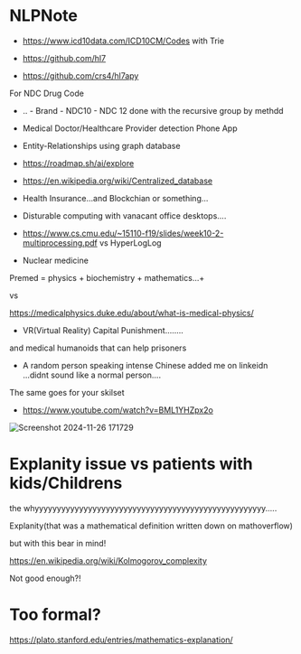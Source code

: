 # NLPNote

- https://www.icd10data.com/ICD10CM/Codes with Trie

- https://github.com/hl7

- https://github.com/crs4/hl7apy

For NDC Drug Code
- ..  - Brand - NDC10 - NDC 12 done with the recursive group by methdd

- Medical Doctor/Healthcare Provider detection Phone App

- Entity-Relationships using graph database

- https://roadmap.sh/ai/explore

- https://en.wikipedia.org/wiki/Centralized_database

- Health Insurance...and Blockchian or something...

- Disturable computing with vanacant office desktops....

- https://www.cs.cmu.edu/~15110-f19/slides/week10-2-multiprocessing.pdf vs HyperLogLog

- Nuclear medicine

Premed = physics + biochemistry + mathematics...+ 

vs 

https://medicalphysics.duke.edu/about/what-is-medical-physics/


- VR(Virtual Reality) Capital Punishment........

and medical humanoids that can help prisoners

- A random person speaking intense Chinese added me on linkeidn ...didnt sound like a normal person....

The same goes for your skilset

- https://www.youtube.com/watch?v=BML1YHZpx2o

![Screenshot 2024-11-26 171729](https://github.com/user-attachments/assets/3b56637b-cec4-4ea9-a08f-f1dfafb0a073)

# Explanity issue vs patients with kids/Childrens

the whyyyyyyyyyyyyyyyyyyyyyyyyyyyyyyyyyyyyyyyyyyyyyyyyyyyy.....

Explanity(that was a mathematical definition written down on mathoverflow)

but with this bear in mind!

https://en.wikipedia.org/wiki/Kolmogorov_complexity

Not good enough?!

# Too formal?
https://plato.stanford.edu/entries/mathematics-explanation/
